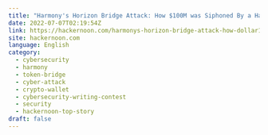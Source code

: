 ```yaml
---
title: "Harmony's Horizon Bridge Attack: How $100M was Siphoned By a Hacker"
date: 2022-07-07T02:19:54Z
link: https://hackernoon.com/harmonys-horizon-bridge-attack-how-dollar100m-was-siphoned-by-a-hacker?source=rss&utm_medium=RSS&utm_source=news.12bit.vn
site: hackernoon.com
language: English
category:
  - cybersecurity
  - harmony
  - token-bridge
  - cyber-attack
  - crypto-wallet
  - cybersecurity-writing-contest
  - security
  - hackernoon-top-story
draft: false
---
```

